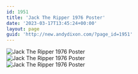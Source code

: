 ```yaml
---
id: 1951
title: 'Jack The Ripper 1976 Poster'
date: '2023-03-17T13:45:24+00:00'
layout: page
guid: 'http://new.andydixon.com/?page_id=1951'
---
```


![Jack The Ripper 1976 Poster](https://i0.wp.com/assets.g8x2.ldn.idrivee2-23.com/posters/Jack%20The%20Ripper%201976%20Poster%2001.jpg?w=1200&ssl=1 "Jack The Ripper 1976 Poster")  
![Jack The Ripper 1976 Poster](https://i0.wp.com/assets.g8x2.ldn.idrivee2-23.com/posters/Jack%20The%20Ripper%201976%20Poster%2002.jpg?w=1200&ssl=1 "Jack The Ripper 1976 Poster")  
![Jack The Ripper 1976 Poster](https://i0.wp.com/assets.g8x2.ldn.idrivee2-23.com/posters/Jack%20The%20Ripper%201976%20Poster%2003.jpg?w=1200&ssl=1 "Jack The Ripper 1976 Poster")